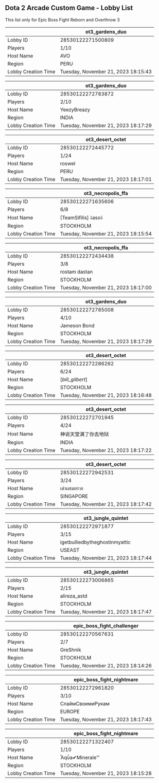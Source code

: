 ## Dota 2 Arcade Custom Game - Lobby List

This list only for Epic Boss Fight Reborn and Overthrow 3

|  | ot3_gardens_duo |
| ------ | ------ |
| Lobby ID | 28530122271500809 |
| Players | 1/10 |
| Host Name | AVO |
| Region | PERU |
| Lobby Creation Time | Tuesday, November 21, 2023 18:15:43 |


|  | ot3_gardens_duo |
| ------ | ------ |
| Lobby ID | 28530122272783872 |
| Players | 2/10 |
| Host Name | YeezyBreazy |
| Region | INDIA |
| Lobby Creation Time | Tuesday, November 21, 2023 18:17:29 |


|  | ot3_desert_octet |
| ------ | ------ |
| Lobby ID | 28530122272445772 |
| Players | 1/24 |
| Host Name | roswel |
| Region | PERU |
| Lobby Creation Time | Tuesday, November 21, 2023 18:17:01 |


|  | ot3_necropolis_ffa |
| ------ | ------ |
| Lobby ID | 28530122271635606 |
| Players | 6/8 |
| Host Name | [TeamSifilis] ⸸aso⸸ |
| Region | STOCKHOLM |
| Lobby Creation Time | Tuesday, November 21, 2023 18:15:54 |


|  | ot3_necropolis_ffa |
| ------ | ------ |
| Lobby ID | 28530122272434438 |
| Players | 3/8 |
| Host Name | rostam dastan |
| Region | STOCKHOLM |
| Lobby Creation Time | Tuesday, November 21, 2023 18:17:00 |


|  | ot3_gardens_duo |
| ------ | ------ |
| Lobby ID | 28530122272785008 |
| Players | 4/10 |
| Host Name | Jameson Bond |
| Region | STOCKHOLM |
| Lobby Creation Time | Tuesday, November 21, 2023 18:17:29 |


|  | ot3_desert_octet |
| ------ | ------ |
| Lobby ID | 28530122272286262 |
| Players | 6/24 |
| Host Name | [_bill_gilbert_] |
| Region | STOCKHOLM |
| Lobby Creation Time | Tuesday, November 21, 2023 18:16:48 |


|  | ot3_desert_octet |
| ------ | ------ |
| Lobby ID | 28530122272701945 |
| Players | 4/24 |
| Host Name | 神说天堂满了你去地狱 |
| Region | INDIA |
| Lobby Creation Time | Tuesday, November 21, 2023 18:17:22 |


|  | ot3_desert_octet |
| ------ | ------ |
| Lobby ID | 28530122272942531 |
| Players | 3/24 |
| Host Name | เต๋าผสมทราย |
| Region | SINGAPORE |
| Lobby Creation Time | Tuesday, November 21, 2023 18:17:42 |


|  | ot3_jungle_quintet |
| ------ | ------ |
| Lobby ID | 28530122272971877 |
| Players | 3/15 |
| Host Name | igetbulliedbytheghostinmyattic |
| Region | USEAST |
| Lobby Creation Time | Tuesday, November 21, 2023 18:17:44 |


|  | ot3_jungle_quintet |
| ------ | ------ |
| Lobby ID | 28530122273006865 |
| Players | 2/15 |
| Host Name | alireza_astd |
| Region | STOCKHOLM |
| Lobby Creation Time | Tuesday, November 21, 2023 18:17:47 |


|  | epic_boss_fight_challenger |
| ------ | ------ |
| Lobby ID | 28530122270567631 |
| Players | 2/7 |
| Host Name | GreShnik |
| Region | STOCKHOLM |
| Lobby Creation Time | Tuesday, November 21, 2023 18:14:26 |


|  | epic_boss_fight_nightmare |
| ------ | ------ |
| Lobby ID | 28530122272961820 |
| Players | 3/10 |
| Host Name | СлаймСвоимиРукам |
| Region | EUROPE |
| Lobby Creation Time | Tuesday, November 21, 2023 18:17:43 |


|  | epic_boss_fight_nightmare |
| ------ | ------ |
| Lobby ID | 28530122271322407 |
| Players | 1/10 |
| Host Name | Ἆqὖa✔Minerale™ |
| Region | STOCKHOLM |
| Lobby Creation Time | Tuesday, November 21, 2023 18:15:28 |


